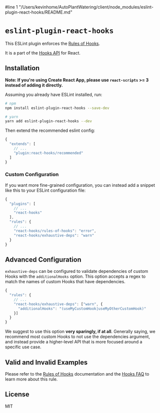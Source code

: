 #line 1 "/Users/kevinhome/AutoPlantWatering/client/node_modules/eslint-plugin-react-hooks/README.md"
# `eslint-plugin-react-hooks`

This ESLint plugin enforces the [Rules of Hooks](https://reactjs.org/docs/hooks-rules.html).

It is a part of the [Hooks API](https://reactjs.org/docs/hooks-intro.html) for React.

## Installation

**Note: If you're using Create React App, please use `react-scripts` >= 3 instead of adding it directly.**

Assuming you already have ESLint installed, run:

```sh
# npm
npm install eslint-plugin-react-hooks --save-dev

# yarn
yarn add eslint-plugin-react-hooks --dev
```

Then extend the recommended eslint config:

```js
{
  "extends": [
    // ...
    "plugin:react-hooks/recommended"
  ]
}
```

### Custom Configuration

If you want more fine-grained configuration, you can instead add a snippet like this to your ESLint configuration file:

```js
{
  "plugins": [
    // ...
    "react-hooks"
  ],
  "rules": {
    // ...
    "react-hooks/rules-of-hooks": "error",
    "react-hooks/exhaustive-deps": "warn"
  }
}
```


## Advanced Configuration

`exhaustive-deps` can be configured to validate dependencies of custom Hooks with the `additionalHooks` option.
This option accepts a regex to match the names of custom Hooks that have dependencies.

```js
{
  "rules": {
    // ...
    "react-hooks/exhaustive-deps": ["warn", {
      "additionalHooks": "(useMyCustomHook|useMyOtherCustomHook)"
    }]
  }
}
```

We suggest to use this option **very sparingly, if at all**. Generally saying, we recommend most custom Hooks to not use the dependencies argument, and instead provide a higher-level API that is more focused around a specific use case.

## Valid and Invalid Examples

Please refer to the [Rules of Hooks](https://reactjs.org/docs/hooks-rules.html) documentation and the [Hooks FAQ](https://reactjs.org/docs/hooks-faq.html#what-exactly-do-the-lint-rules-enforce) to learn more about this rule.

## License

MIT
